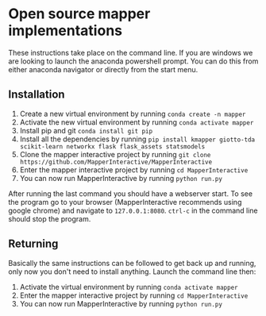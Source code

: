 # Open source mapper implementations

These instructions take place on the command line. If you are windows we are
looking to launch the anaconda powershell prompt. You can do this from either
anaconda navigator or directly from the start menu.

## Installation

1. Create a new virtual environment by running `conda create -n mapper`
2. Activate the new virtual environment by running `conda activate mapper`
3. Install pip and git `conda install git pip`
4. Install all the dependencies by running `pip install kmapper giotto-tda
   scikit-learn networkx flask flask_assets statsmodels`
5. Clone the mapper interactive project by running `git clone
   https://github.com/MapperInteractive/MapperInteractive`
6. Enter the mapper interactive project by running `cd MapperInteractive`
7. You can now run MapperInteractive by running `python run.py`

After running the last command you should have a webserver start. To see the
program go to your browser (MapperInteractive recommends using google chrome)
and navigate to `127.0.0.1:8080`. `ctrl-c` in the command line should stop the
program.

## Returning

Basically the same instructions can be followed to get back up and running,
only now you don't need to install anything. Launch the command line then:

1. Activate the virtual environment by running `conda activate mapper`
2. Enter the mapper interactive project by running `cd MapperInteractive`
3. You can now run MapperInteractive by running `python run.py`
